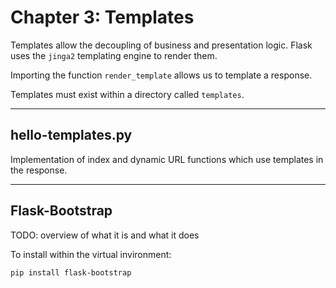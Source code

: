 # Chapter 3: Templates

Templates allow the decoupling of business and presentation logic. Flask uses the `jinga2` templating engine to render
them.

Importing the function `render_template` allows us to template a response.

Templates must exist within a directory called `templates`.

---

## hello-templates.py

Implementation of index and dynamic URL functions which use templates in the response.

---

## Flask-Bootstrap

TODO: overview of what it is and what it does

To install within the virtual invironment:
```shell
pip install flask-bootstrap
```